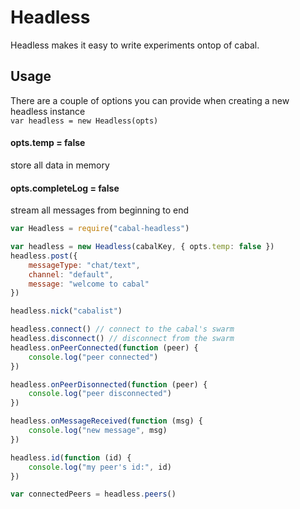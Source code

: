 # Headless
Headless makes it easy to write experiments ontop of cabal.

## Usage
There are a couple of options you can provide when creating a new headless instance  
`var headless = new Headless(opts)`
#### opts.temp = false
store all data in memory

#### opts.completeLog = false
stream all messages from beginning to end

```js
var Headless = require("cabal-headless")

var headless = new Headless(cabalKey, { opts.temp: false })
headless.post({
    messageType: "chat/text",
    channel: "default",
    message: "welcome to cabal"
})

headless.nick("cabalist")

headless.connect() // connect to the cabal's swarm
headless.disconnect() // disconnect from the swarm
headless.onPeerConnected(function (peer) {
    console.log("peer connected")
})

headless.onPeerDisonnected(function (peer) {
    console.log("peer disconnected")
})

headless.onMessageReceived(function (msg) {
    console.log("new message", msg)
})

headless.id(function (id) {
    console.log("my peer's id:", id)
})

var connectedPeers = headless.peers()
```
